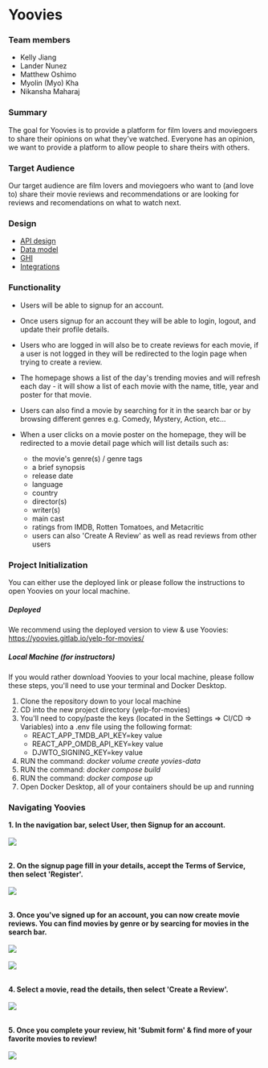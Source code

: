 # Yoovies

### Team members 
- Kelly Jiang
- Lander Nunez
- Matthew Oshimo
- Myolin (Myo) Kha
- Nikansha Maharaj


### Summary
The goal for Yoovies is to provide a platform for film lovers and moviegoers to share their opinions on what they've watched. Everyone has an opinion, we want to provide a platform to allow people to share theirs with others. 


### Target Audience
Our target audience are film lovers and moviegoers who want to (and love to) share their movie reviews and recommendations or are looking for reviews and recomendations on what to watch next.


### Design
* [API design](docs/apis.md)
* [Data model](docs/data-model.md)
* [GHI](docs/ghi.md)
* [Integrations](docs/integrations.md)


### Functionality
- Users will be able to signup for an account. 
- Once users signup for an account they will be able to login, logout, and update their profile details.  
- Users who are logged in will also be to create reviews for each movie, if a user is not logged in they will be redirected to the login page when trying to create a review. 

- The homepage shows a list of the day's trending movies and will refresh each day - it will show a list of each movie with the name, title, year and poster for that movie.
- Users can also find a movie by searching for it in the search bar or by browsing different genres e.g. Comedy, Mystery, Action, etc...

- When a user clicks on a movie poster on the homepage, they will be redirected to a movie detail page which will list details such as:
    - the movie's genre(s) / genre tags
    - a brief synopsis
    - release date
    - language
    - country
    - director(s)
    - writer(s)
    - main cast
    - ratings from IMDB, Rotten Tomatoes, and Metacritic
    - users can also 'Create A Review' as well as read reviews from other users


### Project Initialization
You can either use the deployed link or please follow the instructions to open Yoovies on your local machine. 


##### Deployed
We recommend using the deployed version to view & use Yoovies: https://yoovies.gitlab.io/yelp-for-movies/

##### Local Machine (for instructors)
If you would rather download Yoovies to your local machine, please follow these steps, you'll need to use your terminal and Docker Desktop. 

1. Clone the repository down to your local machine
2. CD into the new project directory (yelp-for-movies)
3. You'll need to copy/paste the keys (located in the Settings => CI/CD => Variables) into a .env file using the following format:
    - REACT_APP_TMDB_API_KEY=key value
    - REACT_APP_OMDB_API_KEY=key value
    - DJWTO_SIGNING_KEY=key value
4. RUN the command: *docker volume create yovies-data*
5. RUN the command: *docker compose build*
6. RUN the command: *docker compose up*
7. Open Docker Desktop, all of your containers should be up and running 

### Navigating Yoovies
__1. In the navigation bar, select User, then Signup for an account.__<br></br>
    ![](docs/wireframe/signup-for-account.png)
<br></br>

__2. On the signup page fill in your details, accept the Terms of Service, then select 'Register'.__<br></br>
    ![](docs/wireframe/signup-page.png)
<br></br>

__3. Once you've signed up for an account, you can now create movie reviews. You can find movies by genre or by searcing for movies in the search bar.__<br></br>
    ![](docs/wireframe/genres.png)
<br></br>
    ![](docs/wireframe/search-bar.png)
<br></br>

__4. Select a movie, read the details, then select 'Create a Review'.__<br></br>
    ![](docs/wireframe/movie-detail-page.png)
<br></br>

__5. Once you complete your review, hit 'Submit form' & find more of your favorite movies to review!__<br></br>
    ![](docs/wireframe/create-review-form.png)